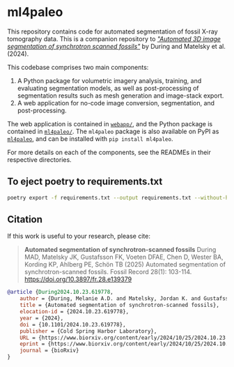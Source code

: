 # ml4paleo

This repository contains code for automated segmentation of fossil X-ray tomography data. This is a companion repository to [_"Automated 3D image segmentation of synchrotron scanned fossils"_](https://www.biorxiv.org/content/10.1101/2024.10.23.619778v1) by During and Matelsky et al. (2024).

This codebase comprises two main components:

1. A Python package for volumetric imagery analysis, training, and evaluating segmentation models, as well as post-processing of segmentation results such as mesh generation and image-stack export.
2. A web application for no-code image conversion, segmentation, and post-processing.

The web application is contained in [`webapp/`](webapp/), and the Python package is contained in [`ml4paleo/`](ml4paleo/). The `ml4paleo` package is also available on PyPI as [`ml4paleo`](https://pypi.org/project/ml4paleo/), and can be installed with `pip install ml4paleo`.

For more details on each of the components, see the READMEs in their respective directories.

## To eject poetry to requirements.txt

```bash
poetry export -f requirements.txt --output requirements.txt --without-hashes
```


## Citation

If this work is useful to your research, please cite:

> **Automated segmentation of synchrotron-scanned fossils**
> During MAD, Matelsky JK, Gustafsson FK, Voeten DFAE, Chen D, Wester BA, Kording KP, Ahlberg PE, Schön TB (2025) Automated segmentation of synchrotron-scanned fossils. Fossil Record 28(1): 103-114. https://doi.org/10.3897/fr.28.e139379 

```bibtex
@article {During2024.10.23.619778,
	author = {During, Melanie A.D. and Matelsky, Jordan K. and Gustafsson, Fredrik K. and Voeten, Dennis F.A.E. and Chen, Donglei and Wester, Brock A. and Kording, Konrad Paul and Ahlberg, Per E. and Sch{\"o}n, Thomas B},
	title = {Automated segmentation of synchrotron-scanned fossils},
	elocation-id = {2024.10.23.619778},
	year = {2024},
	doi = {10.1101/2024.10.23.619778},
	publisher = {Cold Spring Harbor Laboratory},
	URL = {https://www.biorxiv.org/content/early/2024/10/25/2024.10.23.619778},
	eprint = {https://www.biorxiv.org/content/early/2024/10/25/2024.10.23.619778.full.pdf},
	journal = {bioRxiv}
}
```
